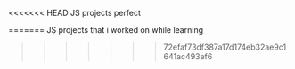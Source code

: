 <<<<<<< HEAD
JS projects perfect

=======
JS projects that i worked on while learning
>>>>>>> 72efaf73df387a17d174eb32ae9c1641ac493ef6
